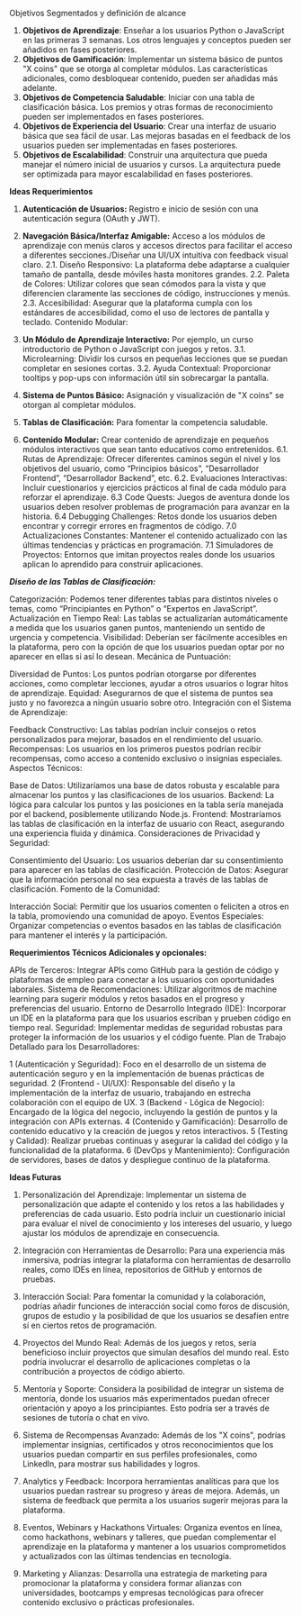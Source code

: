 Objetivos Segmentados y definición de alcance

1. **Objetivos de Aprendizaje**: Enseñar a los usuarios Python o JavaScript en las primeras 3 semanas. Los otros lenguajes y conceptos pueden ser añadidos en fases posteriores.
2. **Objetivos de Gamificación**: Implementar un sistema básico de puntos "X coins" que se otorga al completar módulos. Las características adicionales, como desbloquear contenido, pueden ser añadidas más adelante.
3. **Objetivos de Competencia Saludable**: Iniciar con una tabla de clasificación básica. Los premios y otras formas de reconocimiento pueden ser implementados en fases posteriores.
4. **Objetivos de Experiencia del Usuario**: Crear una interfaz de usuario básica que sea fácil de usar. Las mejoras basadas en el feedback de los usuarios pueden ser implementadas en fases posteriores.
5. **Objetivos de Escalabilidad**: Construir una arquitectura que pueda manejar el número inicial de usuarios y cursos. La arquitectura puede ser optimizada para mayor escalabilidad en fases posteriores.

**Ideas Requerimientos**
1. **Autenticación de Usuarios:** Registro e inicio de sesión con una autenticación segura (OAuth y JWT).
2. **Navegación Básica/Interfaz Amigable:** Acceso a los módulos de aprendizaje con menús claros y accesos directos para facilitar el acceso a diferentes secciones./Diseñar una UI/UX intuitiva con feedback visual claro.
2.1. Diseño Responsivo: La plataforma debe adaptarse a cualquier tamaño de pantalla, desde móviles hasta monitores grandes.
2.2. Paleta de Colores: Utilizar colores que sean cómodos para la vista y que diferencien claramente las secciones de código, instrucciones y menús.
2.3. Accesibilidad: Asegurar que la plataforma cumpla con los estándares de accesibilidad, como el uso de lectores de pantalla y teclado.
Contenido Modular:
3. **Un Módulo de Aprendizaje Interactivo:** Por ejemplo, un curso introductorio de Python o JavaScript con juegos y retos.
3.1. Microlearning: Dividir los cursos en pequeñas lecciones que se puedan completar en sesiones cortas.
3.2. Ayuda Contextual: Proporcionar tooltips y pop-ups con información útil sin sobrecargar la pantalla.

4. **Sistema de Puntos Básico:** Asignación y visualización de "X coins" se otorgan al completar módulos.
5. **Tablas de Clasificación:** Para fomentar la competencia saludable.

6. **Contenido Modular:** Crear contenido de aprendizaje en pequeños módulos interactivos que sean tanto educativos como entretenidos.
6.1. Rutas de Aprendizaje: Ofrecer diferentes caminos según el nivel y los objetivos del usuario, como “Principios básicos”, “Desarrollador Frontend”, “Desarrollador Backend”, etc.
6.2. Evaluaciones Interactivas: Incluir cuestionarios y ejercicios prácticos al final de cada módulo para reforzar el aprendizaje.
6.3 Code Quests: Juegos de aventura donde los usuarios deben resolver problemas de programación para avanzar en la historia.
6.4 Debugging Challenges: Retos donde los usuarios deben encontrar y corregir errores en fragmentos de código.
7.0 Actualizaciones Constantes: Mantener el contenido actualizado con las últimas tendencias y prácticas en programación.
7.1 Simuladores de Proyectos: Entornos que imitan proyectos reales donde los usuarios aplican lo aprendido para construir aplicaciones.


***Diseño de las Tablas de Clasificación:***

Categorización: Podemos tener diferentes tablas para distintos niveles o temas, como “Principiantes en Python” o “Expertos en JavaScript”.
Actualización en Tiempo Real: Las tablas se actualizarían automáticamente a medida que los usuarios ganen puntos, manteniendo un sentido de urgencia y competencia.
Visibilidad: Deberían ser fácilmente accesibles en la plataforma, pero con la opción de que los usuarios puedan optar por no aparecer en ellas si así lo desean.
Mecánica de Puntuación:

Diversidad de Puntos: Los puntos podrían otorgarse por diferentes acciones, como completar lecciones, ayudar a otros usuarios o lograr hitos de aprendizaje.
Equidad: Asegurarnos de que el sistema de puntos sea justo y no favorezca a ningún usuario sobre otro.
Integración con el Sistema de Aprendizaje:

Feedback Constructivo: Las tablas podrían incluir consejos o retos personalizados para mejorar, basados en el rendimiento del usuario.
Recompensas: Los usuarios en los primeros puestos podrían recibir recompensas, como acceso a contenido exclusivo o insignias especiales.
Aspectos Técnicos:

Base de Datos: Utilizaríamos una base de datos robusta y escalable para almacenar los puntos y las clasificaciones de los usuarios.
Backend: La lógica para calcular los puntos y las posiciones en la tabla sería manejada por el backend, posiblemente utilizando Node.js.
Frontend: Mostraríamos las tablas de clasificación en la interfaz de usuario con React, asegurando una experiencia fluida y dinámica.
Consideraciones de Privacidad y Seguridad:

Consentimiento del Usuario: Los usuarios deberían dar su consentimiento para aparecer en las tablas de clasificación.
Protección de Datos: Asegurar que la información personal no sea expuesta a través de las tablas de clasificación.
Fomento de la Comunidad:

Interacción Social: Permitir que los usuarios comenten o feliciten a otros en la tabla, promoviendo una comunidad de apoyo.
Eventos Especiales: Organizar competencias o eventos basados en las tablas de clasificación para mantener el interés y la participación.


**Requerimientos Técnicos Adicionales y opcionales:**

APIs de Terceros: Integrar APIs como GitHub para la gestión de código y plataformas de empleo para conectar a los usuarios con oportunidades laborales.
Sistema de Recomendaciones: Utilizar algoritmos de machine learning para sugerir módulos y retos basados en el progreso y preferencias del usuario.
Entorno de Desarrollo Integrado (IDE): Incorporar un IDE en la plataforma para que los usuarios escriban y prueben código en tiempo real.
Seguridad: Implementar medidas de seguridad robustas para proteger la información de los usuarios y el código fuente.
Plan de Trabajo Detallado para los Desarrolladores:

1 (Autenticación y Seguridad): Foco en el desarrollo de un sistema de autenticación seguro y en la implementación de buenas prácticas de seguridad.
2 (Frontend - UI/UX): Responsable del diseño y la implementación de la interfaz de usuario, trabajando en estrecha colaboración con el equipo de UX.
3 (Backend - Lógica de Negocio): Encargado de la lógica del negocio, incluyendo la gestión de puntos y la integración con APIs externas.
4 (Contenido y Gamificación): Desarrollo de contenido educativo y la creación de juegos y retos interactivos.
5 (Testing y Calidad): Realizar pruebas continuas y asegurar la calidad del código y la funcionalidad de la plataforma.
6 (DevOps y Mantenimiento): Configuración de servidores, bases de datos y despliegue continuo de la plataforma.



**Ideas Futuras**
1. Personalización del Aprendizaje:
Implementar un sistema de personalización que adapte el contenido y los retos a las habilidades y preferencias de cada usuario. Esto podría incluir un cuestionario inicial para evaluar el nivel de conocimiento y los intereses del usuario, y luego ajustar los módulos de aprendizaje en consecuencia.
5. Integración con Herramientas de Desarrollo:
Para una experiencia más inmersiva, podrías integrar la plataforma con herramientas de desarrollo reales, como IDEs en línea, repositorios de GitHub y entornos de pruebas.

2. Interacción Social:
Para fomentar la comunidad y la colaboración, podrías añadir funciones de interacción social como foros de discusión, grupos de estudio y la posibilidad de que los usuarios se desafíen entre sí en ciertos retos de programación.

3. Proyectos del Mundo Real:
Además de los juegos y retos, sería beneficioso incluir proyectos que simulan desafíos del mundo real. Esto podría involucrar el desarrollo de aplicaciones completas o la contribución a proyectos de código abierto.

4. Mentoría y Soporte:
Considera la posibilidad de integrar un sistema de mentoría, donde los usuarios más experimentados puedan ofrecer orientación y apoyo a los principiantes. Esto podría ser a través de sesiones de tutoría o chat en vivo.

6. Sistema de Recompensas Avanzado:
Además de los "X coins", podrías implementar insignias, certificados y otros reconocimientos que los usuarios puedan compartir en sus perfiles profesionales, como LinkedIn, para mostrar sus habilidades y logros.

8. Analytics y Feedback:
Incorpora herramientas analíticas para que los usuarios puedan rastrear su progreso y áreas de mejora. Además, un sistema de feedback que permita a los usuarios sugerir mejoras para la plataforma.

9. Eventos, Webinars y Hackathons Virtuales:
Organiza eventos en línea, como hackathons, webinars y talleres, que puedan complementar el aprendizaje en la plataforma y mantener a los usuarios comprometidos y actualizados con las últimas tendencias en tecnología.

10. Marketing y Alianzas:
Desarrolla una estrategia de marketing para promocionar la plataforma y considera formar alianzas con universidades, bootcamps y empresas tecnológicas para ofrecer contenido exclusivo o prácticas profesionales.



